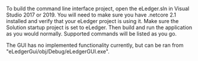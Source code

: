 To build the command line interface project, open the eLedger.sln in Visual Studio 2017 or 2019. You will need to make sure you have .netcore 2.1 installed and verify that your eLedger project is using it. Make sure the Solution startup project is set to eLedger. Then build and run the application as you would normally. Supported commands will be listed as you go.

The GUI has no implemented functionality currently, but can be ran from "eLedgerGui/obj/Debug/eLedgerGUI.exe".
